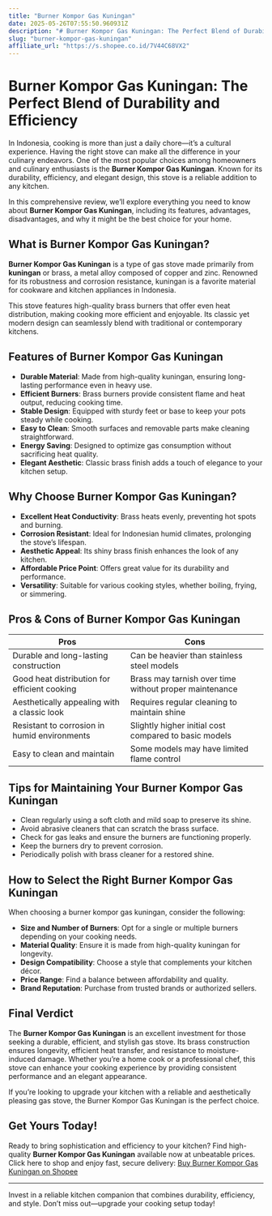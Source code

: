 ```yaml
---
title: "Burner Kompor Gas Kuningan"
date: 2025-05-26T07:55:50.960931Z
description: "# Burner Kompor Gas Kuningan: The Perfect Blend of Durability and Efficiency..."
slug: "burner-kompor-gas-kuningan"
affiliate_url: "https://s.shopee.co.id/7V44C68VX2"
---
```

# Burner Kompor Gas Kuningan: The Perfect Blend of Durability and Efficiency

In Indonesia, cooking is more than just a daily chore—it’s a cultural experience. Having the right stove can make all the difference in your culinary endeavors. One of the most popular choices among homeowners and culinary enthusiasts is the **Burner Kompor Gas Kuningan**. Known for its durability, efficiency, and elegant design, this stove is a reliable addition to any kitchen.

In this comprehensive review, we’ll explore everything you need to know about **Burner Kompor Gas Kuningan**, including its features, advantages, disadvantages, and why it might be the best choice for your home.

## What is Burner Kompor Gas Kuningan?

**Burner Kompor Gas Kuningan** is a type of gas stove made primarily from **kuningan** or brass, a metal alloy composed of copper and zinc. Renowned for its robustness and corrosion resistance, kuningan is a favorite material for cookware and kitchen appliances in Indonesia.

This stove features high-quality brass burners that offer even heat distribution, making cooking more efficient and enjoyable. Its classic yet modern design can seamlessly blend with traditional or contemporary kitchens.

## Features of Burner Kompor Gas Kuningan

- **Durable Material**: Made from high-quality kuningan, ensuring long-lasting performance even in heavy use.
- **Efficient Burners**: Brass burners provide consistent flame and heat output, reducing cooking time.
- **Stable Design**: Equipped with sturdy feet or base to keep your pots steady while cooking.
- **Easy to Clean**: Smooth surfaces and removable parts make cleaning straightforward.
- **Energy Saving**: Designed to optimize gas consumption without sacrificing heat quality.
- **Elegant Aesthetic**: Classic brass finish adds a touch of elegance to your kitchen setup.

## Why Choose Burner Kompor Gas Kuningan?

- **Excellent Heat Conductivity**: Brass heats evenly, preventing hot spots and burning.
- **Corrosion Resistant**: Ideal for Indonesian humid climates, prolonging the stove’s lifespan.
- **Aesthetic Appeal**: Its shiny brass finish enhances the look of any kitchen.
- **Affordable Price Point**: Offers great value for its durability and performance.
- **Versatility**: Suitable for various cooking styles, whether boiling, frying, or simmering.

## Pros & Cons of Burner Kompor Gas Kuningan

| **Pros**                                  | **Cons**                            |
|--------------------------------------------|-------------------------------------|
| Durable and long-lasting construction    | Can be heavier than stainless steel models |
| Good heat distribution for efficient cooking | Brass may tarnish over time without proper maintenance |
| Aesthetically appealing with a classic look | Requires regular cleaning to maintain shine |
| Resistant to corrosion in humid environments | Slightly higher initial cost compared to basic models |
| Easy to clean and maintain               | Some models may have limited flame control |

## Tips for Maintaining Your Burner Kompor Gas Kuningan

- Clean regularly using a soft cloth and mild soap to preserve its shine.
- Avoid abrasive cleaners that can scratch the brass surface.
- Check for gas leaks and ensure the burners are functioning properly.
- Keep the burners dry to prevent corrosion.
- Periodically polish with brass cleaner for a restored shine.

## How to Select the Right Burner Kompor Gas Kuningan

When choosing a burner kompor gas kuningan, consider the following:

- **Size and Number of Burners**: Opt for a single or multiple burners depending on your cooking needs.
- **Material Quality**: Ensure it is made from high-quality kuningan for longevity.
- **Design Compatibility**: Choose a style that complements your kitchen décor.
- **Price Range**: Find a balance between affordability and quality.
- **Brand Reputation**: Purchase from trusted brands or authorized sellers.

## Final Verdict

The **Burner Kompor Gas Kuningan** is an excellent investment for those seeking a durable, efficient, and stylish gas stove. Its brass construction ensures longevity, efficient heat transfer, and resistance to moisture-induced damage. Whether you’re a home cook or a professional chef, this stove can enhance your cooking experience by providing consistent performance and an elegant appearance.

If you’re looking to upgrade your kitchen with a reliable and aesthetically pleasing gas stove, the Burner Kompor Gas Kuningan is the perfect choice.

## Get Yours Today!

Ready to bring sophistication and efficiency to your kitchen? Find high-quality **Burner Kompor Gas Kuningan** available now at unbeatable prices. Click here to shop and enjoy fast, secure delivery: [Buy Burner Kompor Gas Kuningan on Shopee](https://s.shopee.co.id/7V44C68VX2)

---

Invest in a reliable kitchen companion that combines durability, efficiency, and style. Don’t miss out—upgrade your cooking setup today!